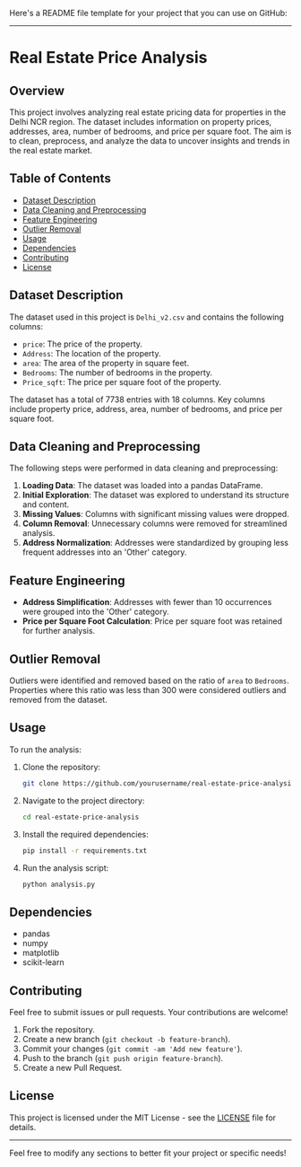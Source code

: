 Here's a README file template for your project that you can use on GitHub:

---

# Real Estate Price Analysis

## Overview

This project involves analyzing real estate pricing data for properties in the Delhi NCR region. The dataset includes information on property prices, addresses, area, number of bedrooms, and price per square foot. The aim is to clean, preprocess, and analyze the data to uncover insights and trends in the real estate market.

## Table of Contents

- [Dataset Description](#dataset-description)
- [Data Cleaning and Preprocessing](#data-cleaning-and-preprocessing)
- [Feature Engineering](#feature-engineering)
- [Outlier Removal](#outlier-removal)
- [Usage](#usage)
- [Dependencies](#dependencies)
- [Contributing](#contributing)
- [License](#license)

## Dataset Description

The dataset used in this project is `Delhi_v2.csv` and contains the following columns:

- `price`: The price of the property.
- `Address`: The location of the property.
- `area`: The area of the property in square feet.
- `Bedrooms`: The number of bedrooms in the property.
- `Price_sqft`: The price per square foot of the property.

The dataset has a total of 7738 entries with 18 columns. Key columns include property price, address, area, number of bedrooms, and price per square foot.

## Data Cleaning and Preprocessing

The following steps were performed in data cleaning and preprocessing:

1. **Loading Data**: The dataset was loaded into a pandas DataFrame.
2. **Initial Exploration**: The dataset was explored to understand its structure and content.
3. **Missing Values**: Columns with significant missing values were dropped.
4. **Column Removal**: Unnecessary columns were removed for streamlined analysis.
5. **Address Normalization**: Addresses were standardized by grouping less frequent addresses into an 'Other' category.

## Feature Engineering

- **Address Simplification**: Addresses with fewer than 10 occurrences were grouped into the 'Other' category.
- **Price per Square Foot Calculation**: Price per square foot was retained for further analysis.

## Outlier Removal

Outliers were identified and removed based on the ratio of `area` to `Bedrooms`. Properties where this ratio was less than 300 were considered outliers and removed from the dataset.

## Usage

To run the analysis:

1. Clone the repository:
   ```bash
   git clone https://github.com/yourusername/real-estate-price-analysis.git
   ```
2. Navigate to the project directory:
   ```bash
   cd real-estate-price-analysis
   ```
3. Install the required dependencies:
   ```bash
   pip install -r requirements.txt
   ```
4. Run the analysis script:
   ```bash
   python analysis.py
   ```

## Dependencies

- pandas
- numpy
- matplotlib
- scikit-learn

## Contributing

Feel free to submit issues or pull requests. Your contributions are welcome!

1. Fork the repository.
2. Create a new branch (`git checkout -b feature-branch`).
3. Commit your changes (`git commit -am 'Add new feature'`).
4. Push to the branch (`git push origin feature-branch`).
5. Create a new Pull Request.

## License

This project is licensed under the MIT License - see the [LICENSE](LICENSE) file for details.

---

Feel free to modify any sections to better fit your project or specific needs!

